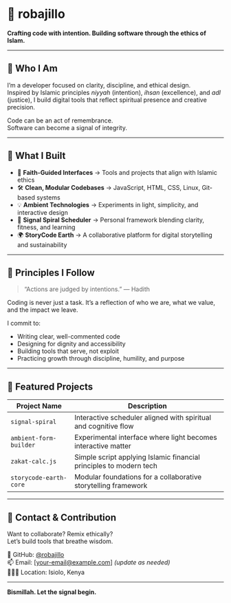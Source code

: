 # 🌌 robajillo

**Crafting code with intention. Building software through the ethics of Islam.**

---

## 🧭 Who I Am

I’m a developer focused on clarity, discipline, and ethical design.  
Inspired by Islamic principles *niyyah* (intention), *ihsan* (excellence), and *adl* (justice), I build digital tools that reflect spiritual presence and creative precision.

Code can be an act of remembrance.  
Software can become a signal of integrity.

---

## 🔧 What I Built

- 🌙 **Faith-Guided Interfaces** → Tools and projects that align with Islamic ethics  
- 🛠 **Clean, Modular Codebases** → JavaScript, HTML, CSS, Linux, Git-based systems  
- 💡 **Ambient Technologies** → Experiments in light, simplicity, and interactive design  
- 📿 **Signal Spiral Scheduler** → Personal framework blending clarity, fitness, and learning  
- 🌍 **StoryCode Earth** → A collaborative platform for digital storytelling and sustainability

---

## 🕋 Principles I Follow

> “Actions are judged by intentions.” — Hadith

Coding is never just a task. It’s a reflection of who we are, what we value, and the impact we leave.

I commit to:
- Writing clear, well-commented code
- Designing for dignity and accessibility
- Building tools that serve, not exploit
- Practicing growth through discipline, humility, and purpose

---

## 📂 Featured Projects

| Project Name             | Description |
|--------------------------|-------------|
| `signal-spiral`          | Interactive scheduler aligned with spiritual and cognitive flow  
| `ambient-form-builder`   | Experimental interface where light becomes interactive matter  
| `zakat-calc.js`          | Simple script applying Islamic financial principles to modern tech  
| `storycode-earth-core`   | Modular foundations for a collaborative storytelling framework  

---

## 🧬 Contact & Contribution

Want to collaborate? Remix ethically?  
Let’s build tools that breathe wisdom.

🔗 GitHub: [@robajillo](https://github.com/robajillo)  
📫 Email: [your-email@example.com] *(update as needed)*  
🧘🏽‍♂️ Location: Isiolo, Kenya

---

**Bismillah. Let the signal begin.**
